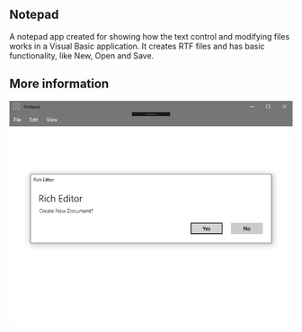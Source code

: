 ## Notepad
A notepad app created for showing how the text control and modifying files works in a Visual Basic application. It creates RTF files and has basic functionality, like New, Open and Save.

## More information

![Figure 1-1](Notepad1.png?raw=true)
